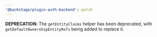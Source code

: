 ```yaml
---
'@backstage/plugin-auth-backend': patch
---
```


**DEPRECATION**: The `getEntityClaims` helper has been deprecated, with `getDefaultOwnershipEntityRefs` being added to replace it.
